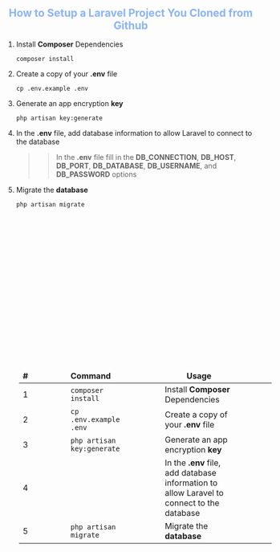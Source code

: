 <h2 style="text-align: center; color:  #8ab4f8; margin-bottom:3%;">How to Setup a Laravel Project You Cloned from Github</h2>

1. Install **Composer** Dependencies

    `composer install`

2. Create a copy of your **.env** file
 
    `cp .env.example .env`

3. Generate an app encryption **key**

    `php artisan key:generate`

4.  In the **.env** file, add database information to allow Laravel to connect to the database
    >> In the **.env** file fill in the **DB_CONNECTION**, **DB_HOST**, **DB_PORT**, **DB_DATABASE**, **DB_USERNAME**, and **DB_PASSWORD** options

5. Migrate the **database**

    `php artisan migrate`


| #         | Command     | Usage |
|:--------------:|:-----------|------------|
| 1 | `composer install`      | Install **Composer** Dependencies        |
| 2      | `cp .env.example .env`  | Create a copy of your **.env** file       |
| 3      | `php artisan key:generate`  | Generate an app encryption **key**       |
| 4      |    |  In the **.env** file, add database information to allow Laravel to connect to the database       |
| 5      | `php artisan migrate`  | Migrate the **database**       | {#identifier .table}

<style>
    .table{
        border-collapse: collapse;
        width: 100%;
    }

    @media only screen and (min-width: 600px) {

        table{
            margin-inline-start: 3vw;
            margin-block: 8vh;
        }

    }

    th{
        text-align:center;
    }

    th, td {
        padding-right: 8vw;
        border: 1px solid var(--dark-text-color);
        padding-left: 8px;
    }
</style>    